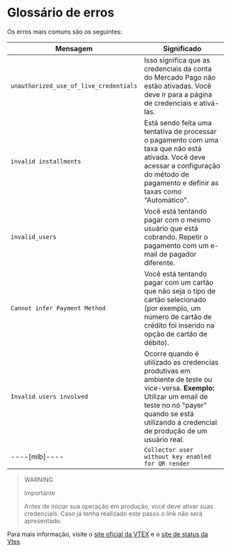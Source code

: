 # Glossário de erros

Os erros mais comuns são os seguintes:



|Mensagem|Significado|
|---|---|
|`unauthorized_use_of_live_credentials`|Isso significa que as credenciais da conta do Mercado Pago não estão ativadas. Você deve ir para a página de credenciais e ativá-las.|
|`invalid installments`|Está sendo feita uma tentativa de processar o pagamento com uma taxa que não está ativada. Você deve acessar a configuração do método de pagamento e definir as taxas como "Automático".|
|`invalid_users`|Você está tentando pagar com o mesmo usuário que está cobrando. Repetir o pagamento com um e-mail de pagador diferente.|
|`Cannot infer Payment Method`|Você está tentando pagar com um cartão que não seja o tipo de cartão selecionado (por exemplo, um número de cartão de crédito foi inserido na opção de cartão de débito).|
|`Invalid users involved`|Ocorre quando é utilizado as credencias produtivas em ambiente de teste ou vice-versa. **Exemplo:** Utilizar um email de teste no nó "payer" quando se está utilizando a credencial de produção de um usuário real.|
----[mlb]----|`Collector user without key enabled for QR render`|Ocorre quando o seller ainda não realizou a criação de uma chave **Pix** junto a conta Mercado Pago.|------------

> WARNING
>
> Importante
>
> Antes de iniciar sua operação em produção, você deve ativar suas credenciais. Caso já tenha realizado este passo o link não será apresentado.

Para mais informação, visite o [site oficial da VTEX](https://help.vtex.com/) e o [site de status da Vtex](https://status.vtex.com/).
